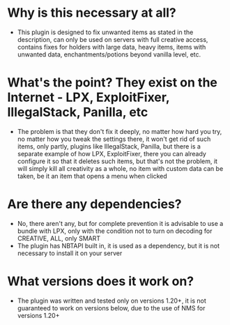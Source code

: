 # Why is this necessary at all?
- This plugin is designed to fix unwanted items as stated in the description, can only be used on servers with full creative access, contains fixes for holders with large data, heavy items, items with unwanted data, enchantments/potions beyond vanilla level, etc.

# What's the point? They exist on the Internet - LPX, ExploitFixer, IllegalStack, Panilla, etc
- The problem is that they don't fix it deeply, no matter how hard you try, no matter how you tweak the settings there, it won't get rid of such items, only partly, plugins like IllegalStack, Panilla, but there is a separate example of how LPX, ExploitFixer, there you can already configure it so that it deletes such items, but that's not the problem, it will simply kill all creativity as a whole, no item with custom data can be taken, be it an item that opens a menu when clicked

# Are there any dependencies? 
- No, there aren't any, but for complete prevention it is advisable to use a bundle with LPX, only with the condition not to turn on decoding for CREATIVE, ALL, only SMART
- The plugin has NBTAPI built in, it is used as a dependency, but it is not necessary to install it on your server

# What versions does it work on?
- The plugin was written and tested only on versions 1.20+, it is not guaranteed to work on versions below, due to the use of NMS for versions 1.20+
